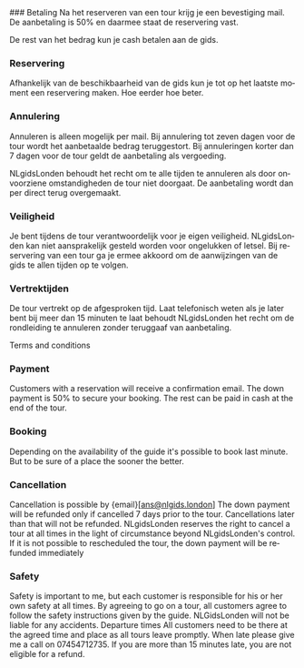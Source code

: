<div lang="nl">
### Betaling
Na het reserveren van een tour krijg je een bevestiging mail.
De aanbetaling is 50% en daarmee staat de reservering vast.

De rest van het bedrag kun je cash betalen aan de gids.

### Reservering
Afhankelijk van de beschikbaarheid van de gids kun je tot op het laatste moment
een reservering maken. Hoe eerder hoe beter.

### Annulering
Annuleren is alleen mogelijk per mail. Bij annulering tot zeven dagen voor
de tour wordt het aanbetaalde bedrag teruggestort. Bij annuleringen
korter dan 7 dagen voor de tour geldt de aanbetaling als vergoeding.

NLgidsLonden behoudt het recht om te alle tijden te annuleren als door
onvoorziene omstandigheden de tour niet doorgaat. De aanbetaling wordt dan per
direct terug overgemaakt.

### Veiligheid
Je bent tijdens de tour verantwoordelijk voor je eigen veiligheid. NLgidsLonden kan niet aansprakelijk gesteld worden voor ongelukken of letsel. Bij reservering van een tour ga je ermee akkoord om de aanwijzingen van de gids te allen tijden op te volgen.

### Vertrektijden
De tour vertrekt op de afgesproken tijd. Laat telefonisch weten als je later bent bij meer dan 15 minuten te laat behoudt NLgidsLonden het recht om de rondleiding te annuleren zonder teruggaaf van aanbetaling.
</div>

<div lang="en">
Terms and conditions

### Payment
Customers with a reservation will receive a confirmation email. The down payment is 50% to secure your booking. The rest can be paid in cash at the end of the tour.

### Booking
Depending on the availability of the guide it's possible to book last minute. But to be sure of a place the sooner the better.

### Cancellation
Cancellation is possible by {email}[ans@nlgids.london] 
The down payment will be refunded only if cancelled 7 days prior to the tour. Cancellations later than that will not be refunded.
NLgidsLonden reserves the right to cancel a tour at all times in the light of circumstance beyond NLgidsLonden's control. If it is not possible to rescheduled the tour, the down payment will be refunded immediately

### Safety
Safety is important to me, but each customer is responsible for his or her own safety at all times.  By agreeing to go on a tour, all customers agree to follow the safety instructions given by the guide. NLGidsLonden will not be liable for any accidents.
Departure times
All customers need to be there at the agreed time and place as all tours leave promptly. When late please give me a call on 07454712735.
If you are more than 15 minutes late, you are not eligible for a refund.

</div>
